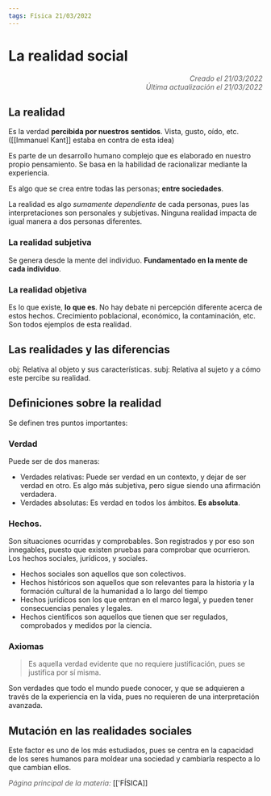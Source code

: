 ```yaml
---
tags: Física 21/03/2022
---
```


# La realidad social
<div style="text-align: right; opacity: 0.7; font-style: italic;">Creado el 21/03/2022</div>
<div style="text-align: right; opacity: 0.7; font-style: italic;">Última actualización el 21/03/2022</div>

## La realidad

Es la verdad **percibida por nuestros sentidos**. Vista, gusto, oído, etc. ([[Immanuel Kant]] estaba en contra de esta idea)

Es parte de un desarrollo humano complejo que es elaborado en nuestro propio pensamiento. Se basa en la habilidad de racionalizar mediante la experiencia.

Es algo que se crea entre todas las personas; **entre sociedades**.

La realidad es algo *sumamente dependiente* de cada personas, pues las interpretaciones son personales y subjetivas. Ninguna realidad impacta de igual manera a dos personas diferentes.

### La realidad subjetiva

Se genera desde la mente del individuo. **Fundamentado en la mente de cada individuo**.

### La realidad objetiva

Es lo que existe, **lo que es**. No hay debate ni percepción diferente acerca de estos hechos. Crecimiento poblacional, económico, la contaminación, etc. Son todos ejemplos de esta realidad.

## Las realidades y las diferencias

obj: Relativa al objeto y sus características.
subj: Relativa al sujeto y a cómo este percibe su realidad.

## Definiciones sobre la realidad

Se definen tres puntos importantes:

### Verdad

Puede ser de dos maneras:

- Verdades relativas: Puede ser verdad en un contexto, y dejar de ser verdad en otro. Es algo más subjetiva, pero sigue siendo una afirmación verdadera.
- Verdades absolutas: Es verdad en todos los ámbitos. **Es absoluta**.

### Hechos.

Son situaciones ocurridas y comprobables. Son registrados y por eso son innegables, puesto que existen pruebas para comprobar que ocurrieron.
Los hechos sociales, jurídicos, y sociales. 

- Hechos sociales son aquellos que son colectivos.
- Hechos históricos son aquellos que son relevantes para la historia y la formación cultural de la humanidad a lo largo del tiempo
- Hechos jurídicos son los que entran en el marco legal, y pueden tener consecuencias penales y legales.
- Hechos científicos son aquellos que tienen que ser regulados, comprobados y medidos por la ciencia.

### Axiomas

> Es aquella verdad evidente que no requiere justificación, pues se justifica por sí misma.

Son verdades que todo el mundo puede conocer, y que se adquieren a través de la experiencia en la vida, pues no requieren de una interpretación avanzada.

## Mutación en las realidades sociales

Este factor es uno de los más estudiados, pues se centra en la capacidad de los seres humanos para moldear una sociedad y cambiarla respecto a lo que cambian ellos.

<span style="opacity: 0.7; font-style: italic;">Página principal de la materia:</span> [['FÍSICA]]